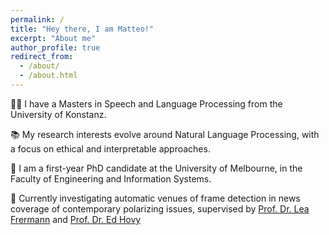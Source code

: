 ```yaml
---
permalink: /
title: "Hey there, I am Matteo!"
excerpt: "About me"
author_profile: true
redirect_from:
  - /about/
  - /about.html
---
```


👨‍💻 I have a Masters in Speech and Language Processing from the University of Konstanz.

📚 My research interests evolve around Natural Language Processing, with a focus on ethical and interpretable approaches.

🏫 I am a first-year PhD candidate at the University of Melbourne, in the Faculty of Engineering and Information Systems.

🔬 Currently investigating automatic venues of frame detection in news coverage of contemporary polarizing issues,
supervised by [Prof. Dr. Lea Frermann](https://www.frermann.de/) and [Prof. Dr. Ed Hovy](https://findanexpert.unimelb.edu.au/profile/887453-eduard-hovy)
